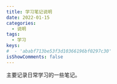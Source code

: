 ```yaml
---
title: 学习笔记说明
date: 2022-01-15
categories:
  - 说明
tags:
  - 学习
keys:
#  - 'ababf713be53f3d10366196bf0297c30'
isShowComments: false
---
```


主要记录日常学习的一些笔记。